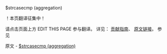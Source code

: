  $strcasecmp (aggregation)

 ！本页翻译征集中！

请点击页面上方 EDIT THIS PAGE 参与翻译。
详见：
[贡献指南]( https://github.com/JinMuInfo/MongoDB-Manual-zh/blob/master/CONTRIBUTING.md )、
[原文链接](  https://docs.mongodb.com/manual/reference/operator/aggregation/strcasecmp/  )。
 参见

原文 - [$strcasecmp (aggregation)]( https://docs.mongodb.com/manual/reference/operator/aggregation/strcasecmp/ )

